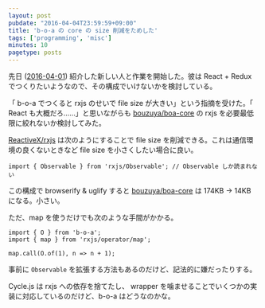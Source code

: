 ```yaml
---
layout: post
pubdate: "2016-04-04T23:59:59+09:00"
title: 'b-o-a の core の size 削減をためした'
tags: ['programming', 'misc']
minutes: 10
pagetype: posts
---
```

先日 ([2016-04-01][]) 紹介した新しい人と作業を開始した。彼は React + Redux でつくりたいようなので、その構成でいけないかを検討している。

「 b-o-a でつくると rxjs のせいで file size が大きい」という指摘を受けた。「 React も大概だろ……」と思いながらも [bouzuya/boa-core][] の rxjs を必要最低限に絞れないか検討してみた。

[ReactiveX/rxjs][] は次のようにすることで file size を削減できる。これは通信環境の良くないときなど file size を小さくしたい場合に良い。

```
import { Observable } from 'rxjs/Observable'; // Observable しか読まれない
```

この構成で browserify & uglify すると [bouzuya/boa-core][] は 174KB → 14KB になる。小さい。

ただ、map を使うだけでも次のような手間がかかる。

```
import { O } from 'b-o-a';
import { map } from 'rxjs/operator/map';

map.call(O.of(1), n => n + 1);
```

事前に `Observable` を拡張する方法もあるのだけど、記法的に嫌だったりする。

Cycle.js は rxjs への依存を捨てたし、 wrapper を噛ませることでいくつかの実装に対応しているのだけど、b-o-a はどうなのかな。

[2016-04-01]: http://blog.bouzuya.net/2016/04/01/
[ReactiveX/rxjs]: https://github.com/ReactiveX/rxjs
[bouzuya/boa-core]: https://github.com/bouzuya/boa-core
